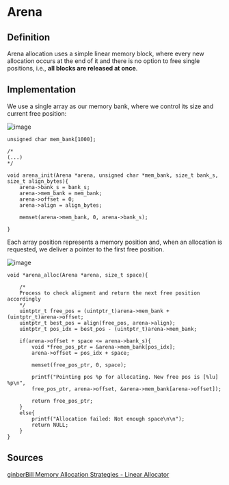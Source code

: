 # Arena 

## Definition
Arena allocation uses a simple linear memory block, where every new allocation occurs at the end of it and there is no option to free single positions, i.e., 
**all blocks are released at once**.

## Implementation

We use a single array as our memory bank, where we control its size and current free position:

![image](https://user-images.githubusercontent.com/2237507/149237402-adad57bf-bc94-4a2f-83d5-37807efed281.png)

```
unsigned char mem_bank[1000];

/*
(...)
*/

void arena_init(Arena *arena, unsigned char *mem_bank, size_t bank_s, size_t align_bytes){
    arena->bank_s = bank_s;
    arena->mem_bank = mem_bank;
    arena->offset = 0;
    arena->align = align_bytes;

    memset(arena->mem_bank, 0, arena->bank_s);

}

```

Each array position represents a memory position and, when an allocation is requested, we deliver a pointer to the first free position.

![image](https://user-images.githubusercontent.com/2237507/149237564-8697ff8c-a5a7-4a64-8c0d-089c64466b5c.png)

```
void *arena_alloc(Arena *arena, size_t space){

    /*
    Process to check aligment and return the next free position accordingly 
    */
    uintptr_t free_pos = (uintptr_t)arena->mem_bank + (uintptr_t)arena->offset;
    uintptr_t best_pos = align(free_pos, arena->align);
    uintptr_t pos_idx = best_pos - (uintptr_t)arena->mem_bank;

    if(arena->offset + space <= arena->bank_s){
        void *free_pos_ptr = &arena->mem_bank[pos_idx];
        arena->offset = pos_idx + space;

        memset(free_pos_ptr, 0, space);

        printf("Pointing pos %p for allocating. New free pos is [%lu] %p\n", 
        free_pos_ptr, arena->offset, &arena->mem_bank[arena->offset]);

        return free_pos_ptr;
    }
    else{
        printf("Allocation failed: Not enough space\n\n");
        return NULL;
    }
}
```

## Sources

[ginberBill Memory Allocation Strategies - Linear Allocator](https://www.gingerbill.org/article/2019/02/08/memory-allocation-strategies-002/)
